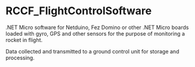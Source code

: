 # RCCF_FlightControlSoftware

.NET Micro software for Netduino, Fez Domino or other .NET Micro boards loaded with gyro, GPS and other sensors for the purpose of monitoring a rocket in flight.

Data collected and transmitted to a ground control unit for storage and processing.
